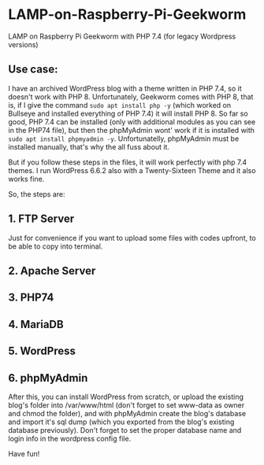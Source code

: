 # LAMP-on-Raspberry-Pi-Geekworm
LAMP on Raspberry Pi Geekworm with PHP 7.4 (for legacy Wordpress versions)

## Use case:

I have an archived WordPress blog with a theme written in PHP 7.4, so it doesn't work with PHP 8. Unfortunately, Geekworm comes with PHP 8, that is, if I give the command `sudo apt install php -y` (which worked on Bullseye and installed everything of PHP 7.4) it will install PHP 8. So far so good, PHP 7.4 can be installed (only with additional modules as you can see in the PHP74 file), but then the phpMyAdmin wont' work if it is installed with `sudo apt install phpmyadmin -y`. Unfortunatelly, phpMyAdmin must be installed manually, that's why the all fuss about it.

But if you follow these steps in the files, it will work perfectly with php 7.4 themes. I run WordPress 6.6.2 also with a Twenty-Sixteen Theme and it also works fine.

So, the steps are:

## 1. FTP Server

Just for convenience if you want to upload some files with codes upfront, to be able to copy into terminal.

## 2. Apache Server

## 3. PHP74

## 4. MariaDB

## 5. WordPress

## 6. phpMyAdmin

After this, you can install WordPress from scratch, or upload the existing blog's folder into /var/www/html (don't forget to set www-data as owner and chmod the folder), and with phpMyAdmin create the blog's database and import it's sql dump (which you exported from the blog's existing database previously). Don't forget to set the proper database name and login info in the wordpress config file.

Have fun!
